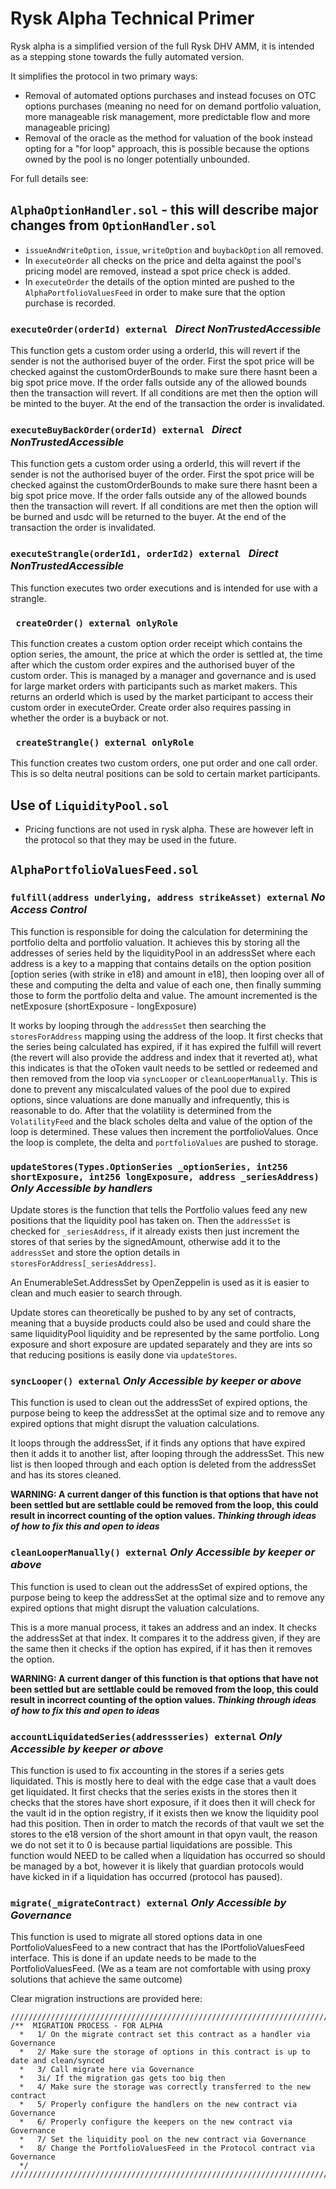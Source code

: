 # Rysk Alpha Technical Primer

Rysk alpha is a simplified version of the full Rysk DHV AMM, it is intended as a stepping stone towards the fully automated version. 

It simplifies the protocol in two primary ways: 
- Removal of automated options purchases and instead focuses on OTC options purchases (meaning no need for on demand portfolio valuation, more manageable risk management, more predictable flow and more manageable pricing)
- Removal of the oracle as the method for valuation of the book instead opting for a "for loop" approach, this is possible because the options owned by the pool is no longer potentially unbounded.

For full details see: 

## `AlphaOptionHandler.sol` - this will describe major changes from `OptionHandler.sol`

- `issueAndWriteOption`, `issue`, `writeOption` and `buybackOption` all removed.
- In `executeOrder` all checks on the price and delta against the pool's pricing model are removed, instead a spot price check is added.
- In `executeOrder` the details of the option minted are pushed to the `AlphaPortfolioValuesFeed` in order to make sure that the option purchase is recorded.

### ```executeOrder(orderId) external ``` ***Direct NonTrustedAccessible***

This function gets a custom order using a orderId, this will revert if the sender is not the authorised buyer of the order. First the spot price will be checked against the customOrderBounds to make sure there hasnt been a big spot price move. If the order falls outside any of the allowed bounds then the transaction will revert. If all conditions are met then the option will be minted to the buyer. At the end of the transaction the order is invalidated.

### ```executeBuyBackOrder(orderId) external ``` ***Direct NonTrustedAccessible***

This function gets a custom order using a orderId, this will revert if the sender is not the authorised buyer of the order. First the spot price will be checked against the customOrderBounds to make sure there hasnt been a big spot price move. If the order falls outside any of the allowed bounds then the transaction will revert. If all conditions are met then the option will be burned and usdc will be returned to the buyer. At the end of the transaction the order is invalidated.

### ```executeStrangle(orderId1, orderId2) external ``` ***Direct NonTrustedAccessible***

This function executes two order executions and is intended for use with a strangle.

### ``` createOrder() external onlyRole```

This function creates a custom option order receipt which contains the option series, the amount, the price at which the order is settled at, the time after which the custom order expires and the authorised buyer of the custom order. This is managed by a manager and governance and is used for large market orders with participants such as market makers. This returns an orderId which is used by the market participant to access their custom order in executeOrder. Create order also requires passing in whether the order is a buyback or not.

### ``` createStrangle() external onlyRole```

This function creates two custom orders, one put order and one call order. This is so delta neutral positions can be sold to certain market participants.

## Use of `LiquidityPool.sol`

- Pricing functions are not used in rysk alpha. These are however left in the protocol so that they may be used in the future.

## `AlphaPortfolioValuesFeed.sol`

### `fulfill(address underlying, address strikeAsset) external` *No Access Control*

This function is responsible for doing the calculation for determining the portfolio delta and portfolio valuation. It achieves this by storing all the addresses of series held by the liquidityPool in an addressSet where each address is a key to a mapping that contains details on the option position [option series (with strike in e18) and amount in e18], then looping over all of these and computing the delta and value of each one, then finally summing those to form the portfolio delta and value. The amount incremented is the netExposure (shortExposure - longExposure)


It works by looping through the `addressSet` then searching the `storesForAddress` mapping using the address of the loop. It first checks that the series being calculated has expired, if it has expired the fulfill will revert (the revert will also provide the address and index that it reverted at), what this indicates is that the oToken vault needs to be settled or redeemed and then removed from the loop via `syncLooper` or `cleanLooperManually`. This is done to prevent any miscalculated values of the pool due to expired options, since valuations are done manually and infrequently, this is reasonable to do. After that the volatility is determined from the `VolatilityFeed` and the black scholes delta and value of the option of the loop is determined. These values then increment the portfolioValues. Once the loop is complete, the delta and `portfolioValues` are pushed to storage.


### `updateStores(Types.OptionSeries _optionSeries, int256 shortExposure, int256 longExposure, address _seriesAddress)` *Only Accessible by handlers*

Update stores is the function that tells the Portfolio values feed any new positions that the liquidity pool has taken on. Then the `addressSet` is checked for `_seriesAddress`, if it already exists then just increment the stores of that series by the signedAmount, otherwise add it to the `addressSet` and store the option details in `storesForAddress[_seriesAddress]`.

An EnumerableSet.AddressSet by OpenZeppelin is used as it is easier to clean and much easier to search through.

Update stores can theoretically be pushed to by any set of contracts, meaning that a buyside products could also be used and could share the same liquidityPool liquidity and be represented by the same portfolio. Long exposure and short exposure are updated separately and they are ints so that reducing positions is easily done via `updateStores`.

### `syncLooper() external` *Only Accessible by keeper or above*

This function is used to clean out the addressSet of expired options, the purpose being to keep the addressSet at the optimal size and to remove any expired options that might disrupt the valuation calculations.

It loops through the addressSet, if it finds any options that have expired then it adds it to another list, after looping through the addressSet. This new list is then looped through and each option is deleted from the addressSet and has its stores cleaned.

**WARNING: A current danger of this function is that options that have not been settled but are settlable could be removed from the loop, this could result in incorrect counting of the option values. *Thinking through ideas of how to fix this and open to ideas***

### `cleanLooperManually() external` *Only Accessible by keeper or above*

This function is used to clean out the addressSet of expired options, the purpose being to keep the addressSet at the optimal size and to remove any expired options that might disrupt the valuation calculations.

This is a more manual process, it takes an address and an index. It checks the addressSet at that index. It compares it to the address given, if they are the same then it checks if the option has expired, if it has then it removes the option.

**WARNING: A current danger of this function is that options that have not been settled but are settlable could be removed from the loop, this could result in incorrect counting of the option values. *Thinking through ideas of how to fix this and open to ideas***

### `accountLiquidatedSeries(addressseries) external` *Only Accessible by keeper or above*

This function is used to fix accounting in the stores if a series gets liquidated. This is mostly here to deal with the edge case that a vault does get liquidated. It first checks that the series exists in the stores then it checks that the stores have short exposure, if it does then it will check for the vault id in the option registry, if it exists then we know the liquidity pool had this position. Then in order to match the records of that vault we set the stores to the e18 version of the short amount in that opyn vault, the reason we do not set it to 0 is because partial liquidations are possible. This function would NEED to be called when a liquidation has occurred so should be managed by a bot, however it is likely that guardian protocols would have kicked in if a liquidation has occurred (protocol has paused).

### `migrate(_migrateContract) external` *Only Accessible by Governance*

This function is used to migrate all stored options data in one PortfolioValuesFeed to a new contract that has the IPortfolioValuesFeed interface. This is done if an update needs to be made to the PortfolioValuesFeed. (We as a team are not comfortable with using proxy solutions that achieve the same outcome)

Clear migration instructions are provided here:

	////////////////////////////////////////////////////////////////////////////////////////////
	/**  MIGRATION PROCESS - FOR ALPHA
	  *	  1/ On the migrate contract set this contract as a handler via Governance
	  *   2/ Make sure the storage of options in this contract is up to date and clean/synced
	  *   3/ Call migrate here via Governance 
	  *   3i/ If the migration gas gets too big then
	  *   4/ Make sure the storage was correctly transferred to the new contract
	  *   5/ Properly configure the handlers on the new contract via Governance
	  *   6/ Properly configure the keepers on the new contract via Governance
	  *   7/ Set the liquidity pool on the new contract via Governance
	  *   8/ Change the PortfolioValuesFeed in the Protocol contract via Governance
      */ 
	////////////////////////////////////////////////////////////////////////////////////////////
